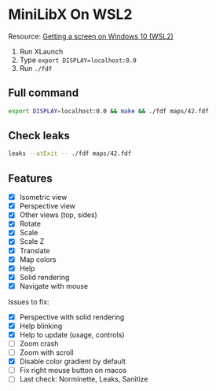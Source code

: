 # MiniLibX On WSL2

Resource: [Getting a screen on Windows 10 (WSL2)](https://harm-smits.github.io/42docs/libs/minilibx/getting_started.html#getting-a-screen-on-windows-10-wsl2)

1. Run XLaunch
2. Type `export DISPLAY=localhost:0.0`
3. Run `./fdf`

## Full command

```bash
export DISPLAY=localhost:0.0 && make && ./fdf maps/42.fdf
```

## Check leaks

```bash
leaks --atExit -- ./fdf maps/42.fdf
```

## Features

- [x] Isometric view
- [x] Perspective view
- [x] Other views (top, sides)
- [x] Rotate
- [x] Scale
- [x] Scale Z
- [x] Translate
- [x] Map colors
- [x] Help
- [x] Solid rendering
- [x] Navigate with mouse

Issues to fix:

- [x] Perspective with solid rendering
- [x] Help blinking
- [x] Help to update (usage, controls)
- [ ] Zoom crash
- [ ] Zoom with scroll
- [x] Disable color gradient by default
- [ ] Fix right mouse button on macos
- [ ] Last check: Norminette, Leaks, Sanitize
